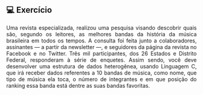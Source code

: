 ## 💻 Exercício
<div style="text-align: justify;">
Uma revista especializada, realizou uma pesquisa visando descobrir quais são, segundo os leitores, as melhores bandas da história da música brasileira em todos os tempos. A consulta foi feita junto a colaboradores, assinantes — a partir da newsletter —, e seguidores da página da revista no Facebook e no Twitter. Três mil participantes, dos 26 Estados e Distrito Federal, responderam à série de enquetes. Assim sendo, você deve desenvolver uma estrutura de dados heterogênea, usando Linguagem C, que irá receber dados referentes a 10 bandas de música, como nome, que tipo de música ela toca, o número de integrantes e em que posição do ranking essa banda está dentre as suas bandas favoritas.
</div>
